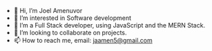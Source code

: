- 👋 Hi, I’m Joel Amenuvor
- 👀 I’m interested in Software development
- 🌱 I’m a Full Stack developer, using JavaScript and the MERN Stack.
- 💞️ I’m looking to collaborate on projects.
- 📫 How to reach me, email: jaamen5@gmail.com 

<!---
JhayStark/JhayStark is a ✨ special ✨ repository because its `README.md` (this file) appears on your GitHub profile.
You can click the Preview link to take a look at your changes.
--->
